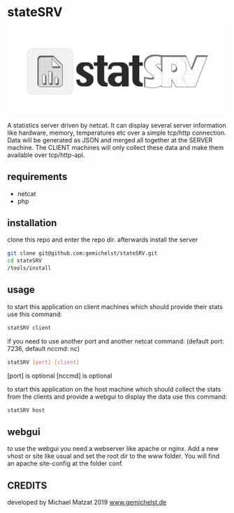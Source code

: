# stateSRV

![alt text][logo]

A statistics server driven by netcat.
It can display several server information like hardware, memory, temperatures etc over a simple tcp/http connection. Data will be generated as JSON and merged all together at the SERVER machine.
The CLIENT machines will only collect these data and make them available over tcp/http-api.

## requirements
- netcat
- php

## installation
clone this repo and enter the repo dir.
afterwards install the server
```bash
git clone git@github.com:gemichelst/stateSRV.git 
cd stateSRV
/tools/install
```

## usage
to start this application on client machines which should provide their stats use this command:
```bash
statSRV client
```

if you need to use another port and another netcat command:
(default port: 7236, default nccmd: nc)

```bash
statSRV [port] [client]
```

[port] is optional
[nccmd] is optional

to start this application on the host machine which should collect the stats from the clients and provide a webgui to display the data use this command:
```bash
statSRV host
```

## webgui
to use the webgui you need a webserver like apache or nginx.
Add a new vhost or site like usual and set the root dir to the www folder.
You will find an apache site-config at the folder conf.

## CREDITS
developed by Michael Matzat 2019
www.gemichelst.de

[logo]: https://github.com/gemichelst/stateSRV/blob/master/www/assets/images/logo/statSRV-logo@0.5x.png "statSRV-LOGO"
